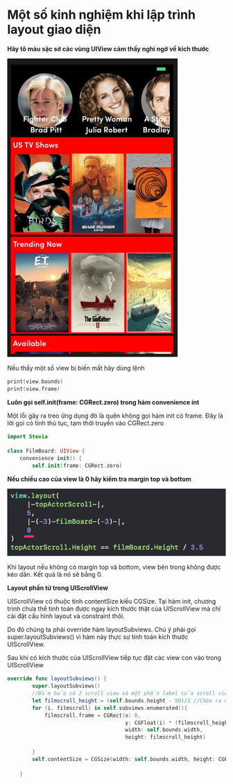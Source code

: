 #  Một số kinh nghiệm khi lập trình layout giao diện

**Hãy tô màu sặc sỡ các vùng UIView cảm thấy nghi ngờ về kích thước**

![](colorize.jpg)

Nếu thấy một số view bị biến mất hãy dùng lệnh
```swift
print(view.bounds)
print(view.frame)
```
**Luôn gọi self.init(frame: CGRect.zero) trong hàm convenience int**

Một lỗi gây ra treo ứng dụng đó là quên không gọi hàm init có frame. Đây là lời gọi có tính thủ tục, tạm thời truyền vào CGRect.zero
```swift
import Stevia

class FilmBoard: UIView {
    convenience init() {
        self.init(frame: CGRect.zero)
```

**Nếu chiều cao của view là 0 hãy kiểm tra margin top và bottom**

![](margin_bottom.jpg)

Khi layout nếu không có margin top và bottom, view bên trong không được kéo dãn. Kết quả là nó sẽ bằng 0.

**Layout phần tử trong UIScrollView**

UIScrollView có thuộc  tính contentSize kiểu CGSize. Tại hàm init, chương trình chưa thể tính toán được ngay kích thước thật của UIScrollView mà chỉ cài đặt cấu hình layout và constraint thôi.

Do đó chúng ta phải override hàm  layoutSubviews. Chú ý phải gọi super.layoutSubviews() vì hàm này thực sự tính toán kích thước UIScrollView.

Sau khi có kích thước của UIScrollView tiếp tục đặt các view con vào trong UIScrollView

```swift
override func layoutSubviews() {
        super.layoutSubviews()
        //Đảm bảo có 2 scroll view và một phần label của scroll view thứ 3 trong vùng nhìn được
        let filmscroll_height = (self.bounds.height - 50)/2 //Chừa ra một đoạn 50 pixel để label scrollview 3 trồi lên
        for (i, filmscroll) in self.subviews.enumerated(){
            filmscroll.frame = CGRect(x: 0,
                                      y: CGFloat(i) * (filmscroll_height + 4.0),
                                      width: self.bounds.width,
                                      height: filmscroll_height)
            
        }
        self.contentSize = CGSize(width: self.bounds.width, height: CGFloat(self.subviews.count) * (filmscroll_height + 4.0))
        
    }
```
